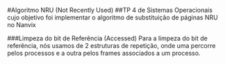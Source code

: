 #Algoritmo NRU (Not Recently Used)
##TP 4 de Sistemas Operacionais cujo objetivo foi implementar o algoritmo de substituição de páginas NRU no Nanvix

###Limpeza do bit de Referência (Accessed)
Para a limpeza do bit de referência, nós usamos de 2 estruturas de repetição, onde uma percorre pelos processos e a outra pelos frames associados a um processo.
